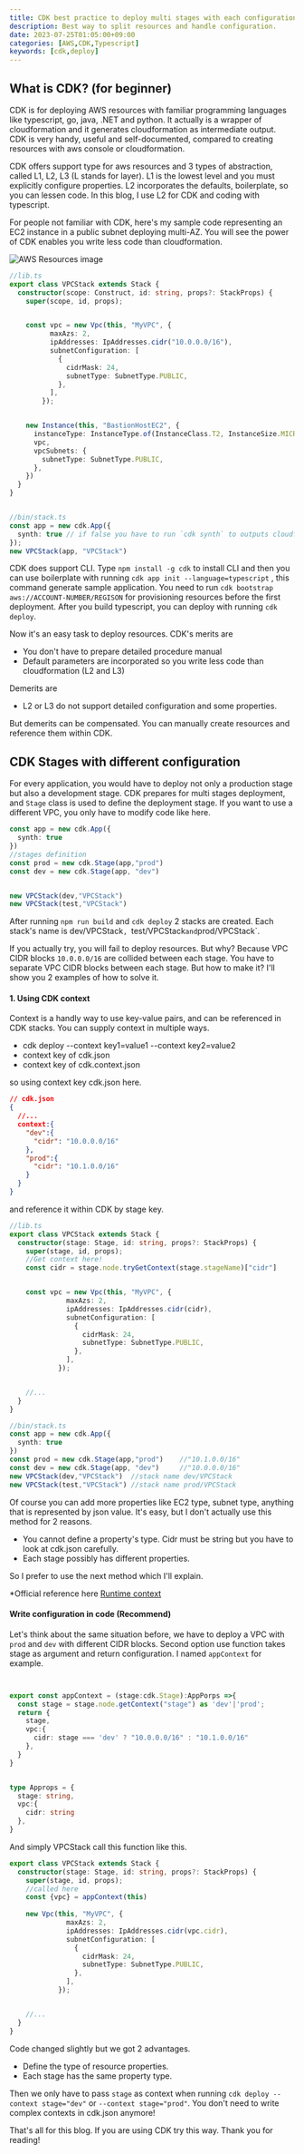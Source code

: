 ```yaml
---
title: CDK best practice to deploy multi stages with each configuration.
description: Best way to split resources and handle configuration. 
date: 2023-07-25T01:05:00+09:00
categories: [AWS,CDK,Typescript]
keywords: [cdk,deploy]
---
```

## What is CDK? (for beginner)
CDK is for deploying AWS resources with familiar programming languages like typescript, go, java, .NET and python. It actually is a wrapper of cloudformation and it generates cloudformation as intermediate output. CDK is very handy, useful and self-documented, compared to creating resources with aws console or cloudformation.


CDK offers support type for aws resources and 3 types of abstraction, called L1, L2, L3 (L stands for layer). L1 is the lowest level and you must explicitly configure properties. L2 incorporates the defaults, boilerplate, so you can lessen code.
In this blog, I use L2 for CDK and coding with typescript.


For people not familiar with CDK, here's my sample code representing an EC2 instance in a public subnet deploying multi-AZ. You will see the power of CDK enables you write less code than cloudformation.




![AWS Resources image](https://moritakuaki.com/__blogs__/cdk-with-multi-stages/images/cdk-sample.png)


```typescript
//lib.ts
export class VPCStack extends Stack {
  constructor(scope: Construct, id: string, props?: StackProps) {
    super(scope, id, props);


    const vpc = new Vpc(this, "MyVPC", {
          maxAzs: 2,
          ipAddresses: IpAddresses.cidr("10.0.0.0/16"),
          subnetConfiguration: [
            {
              cidrMask: 24,
              subnetType: SubnetType.PUBLIC,
            },
          ],
        });


    new Instance(this, "BastionHostEC2", {
      instanceType: InstanceType.of(InstanceClass.T2, InstanceSize.MICRO),
      vpc,
      vpcSubnets: {
        subnetType: SubnetType.PUBLIC,
      },
    })
  }
}


//bin/stack.ts
const app = new cdk.App({
  synth: true // if false you have to run `cdk synth` to outputs cloudformation before `cdk deploy`
});
new VPCStack(app, "VPCStack")
```


CDK does support CLI. Type `npm install -g cdk` to install CLI and then you can use boilerplate with running `cdk app init --language=typescript` , this command generate sample application. You need to run `cdk bootstrap aws://ACCOUNT-NUMBER/REGISON` for provisioning resources before the first deployment. After you build typescript, you can deploy with running `cdk deploy`.


Now it's an easy task to deploy resources. CDK's merits are
- You don't have to prepare detailed procedure manual
- Default parameters are incorporated so you write less code than cloudformation (L2 and L3)


Demerits are
- L2 or L3 do not support detailed configuration and some properties.


But demerits can be compensated. You can manually create resources and reference them within CDK.


## CDK Stages with different configuration
For every application, you would have to deploy not only a production stage but also a development stage. CDK prepares for multi stages deployment, and  `Stage` class is used to define the deployment stage. If you want to use a different VPC, you only have to modify code like here.


```typescript
const app = new cdk.App({
  synth: true
})
//stages definition
const prod = new cdk.Stage(app,"prod")
const dev = new cdk.Stage(app, "dev")


new VPCStack(dev,"VPCStack")
new VPCStack(test,"VPCStack")
```
After running `npm run build` and `cdk deploy` 2 stacks are created. Each stack's name is dev/VPCStack`, `test/VPCStack` and `prod/VPCStack`.


If you actually try, you will fail to deploy resources. But why? Because VPC CIDR blocks `10.0.0.0/16` are
collided between each stage. You have to separate VPC CIDR blocks between each stage. But how to make it?
I'll show you 2 examples of how to solve it.


#### 1. Using CDK context


Context is a handly way to use key-value pairs, and can be referenced in CDK stacks. You can supply context in multiple ways.
- cdk deploy --context key1=value1 --context key2=value2
- context key of cdk.json
- context key of cdk.context.json


so using context key cdk.json here.
```json
// cdk.json
{
  //...
  context:{
    "dev":{
      "cidr": "10.0.0.0/16"
    },
    "prod":{
      "cidr": "10.1.0.0/16"
    }
  }
}
```
and reference it within CDK by stage key.
```typescript
//lib.ts
export class VPCStack extends Stack {
  constructor(stage: Stage, id: string, props?: StackProps) {
    super(stage, id, props);
    //Get context here!
    const cidr = stage.node.tryGetContext(stage.stageName)["cidr"]  


    const vpc = new Vpc(this, "MyVPC", {
              maxAzs: 2,
              ipAddresses: IpAddresses.cidr(cidr),
              subnetConfiguration: [
                {
                  cidrMask: 24,
                  subnetType: SubnetType.PUBLIC,
                },
              ],
            });


    //...
  }
}
```
```typescript
//bin/stack.ts
const app = new cdk.App({
  synth: true
})
const prod = new cdk.Stage(app,"prod")    //"10.1.0.0/16"
const dev = new cdk.Stage(app, "dev")     //"10.0.0.0/16"
new VPCStack(dev,"VPCStack")  //stack name dev/VPCStack
new VPCStack(test,"VPCStack") //stack name prod/VPCStack


```
Of course you can add more properties like EC2 type, subnet type, anything that is represented by json value.
It's easy, but I don't actually use this method for 2 reasons.


- You cannot define a property's type. Cidr must be string but you have to look at cdk.json carefully.
- Each stage possibly has different properties.


So I prefer to use the next method which I'll explain.


*Official reference here [Runtime context](https://docs.aws.amazon.com/cdk/v2/guide/context.html)


#### Write configuration in code (Recommend)
Let's think about the same situation before, we have to deploy a VPC with `prod` and `dev` with different CIDR blocks. Second option use function takes stage as argument and return configuration. I named `appContext` for example.
```typescript


export const appContext = (stage:cdk.Stage):AppPorps =>{
  const stage = stage.node.getContext("stage") as 'dev'|'prod';
  return {
    stage,
    vpc:{
      cidr: stage === 'dev' ? "10.0.0.0/16" : "10.1.0.0/16"
    },
  }
}


type Approps = {
  stage: string,
  vpc:{
    cidr: string
  },
}
```
And simply VPCStack call this function like this.
```typescript
export class VPCStack extends Stack {
  constructor(stage: Stage, id: string, props?: StackProps) {
    super(stage, id, props);
    //called here
    const {vpc} = appContext(this)
   
    new Vpc(this, "MyVPC", {
              maxAzs: 2,
              ipAddresses: IpAddresses.cidr(vpc.cidr),
              subnetConfiguration: [
                {
                  cidrMask: 24,
                  subnetType: SubnetType.PUBLIC,
                },
              ],
            });


    //...
  }
}
```
Code changed slightly but we got 2 advantages.
- Define the type of resource properties.
- Each stage has the same property type.


Then we only have to pass `stage` as context when running `cdk deploy --context stage="dev"` or `--context stage="prod"`. You don't need to write complex contexts in cdk.json anymore!


That's all for this blog. If you are using CDK try this way. Thank you for reading!



